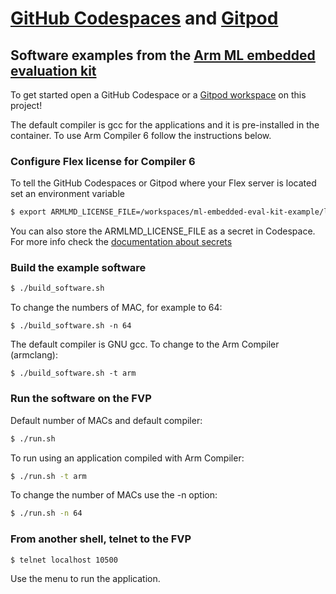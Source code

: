 # [GitHub Codespaces](https://github.com/features/codespaces) and [Gitpod](https://gitpod.io)
## Software examples from the [Arm ML embedded evaluation kit](https://review.mlplatform.org/plugins/gitiles/ml/ethos-u/ml-embedded-evaluation-kit/+/HEAD/docs/documentation.md#arm_ml-embedded-evaluation-kit)

To get started open a GitHub Codespace or a [Gitpod workspace](https://gitpod.io/#https://github.com/jasonrandrews/ml-embedded-eval-kit-example) on this project!

The default compiler is gcc for the applications and it is pre-installed in the container. To use Arm Compiler 6 follow the instructions below. 

### Configure Flex license for Compiler 6 

To tell the GitHub Codespaces or Gitpod where your Flex server is located set an environment variable
```bash
$ export ARMLMD_LICENSE_FILE=/workspaces/ml-embedded-eval-kit-example/license.dat
```
You can also store the ARMLMD\_LICENSE\_FILE as a secret in Codespace. For more info check the [documentation about secrets](https://docs.github.com/en/codespaces/managing-your-codespaces/managing-encrypted-secrets-for-your-codespaces)

### Build the example software

```bash
$ ./build_software.sh
```

To change the numbers of MAC, for example to 64: 
```
$ ./build_software.sh -n 64
```

The default compiler is GNU gcc. To change to the Arm Compiler (armclang):
```
$ ./build_software.sh -t arm
```

### Run the software on the FVP

Default number of MACs and default compiler:

```bash
$ ./run.sh
```

To run using an application compiled with Arm Compiler:
```bash
$ ./run.sh -t arm
```

To change the number of MACs use the -n option:
```bash
$ ./run.sh -n 64
```

### From another shell, telnet to the FVP
```
$ telnet localhost 10500
```

Use the menu to run the application.

